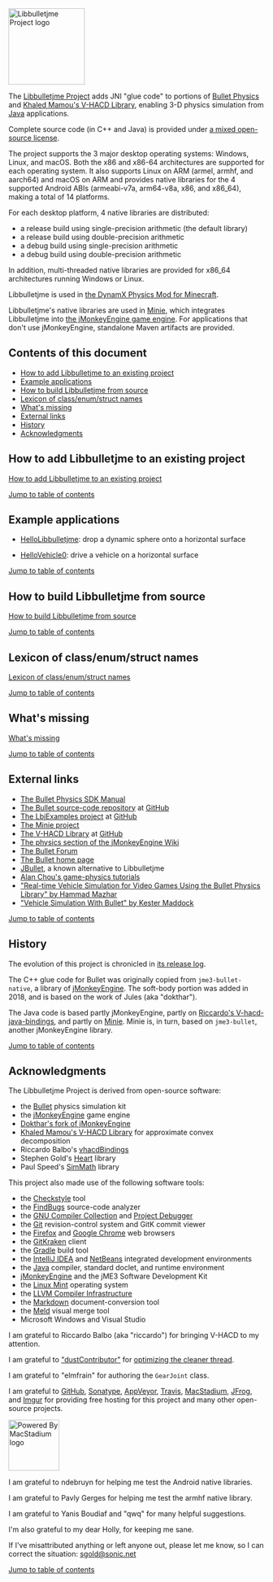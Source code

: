 <img height="150" src="https://i.imgur.com/YEPFEcx.png" alt="Libbulletjme Project logo">

The [Libbulletjme Project][libbulletjme] adds JNI "glue code"
to portions of [Bullet Physics][bullet]
and [Khaled Mamou's V-HACD Library][vhacd],
enabling 3-D physics simulation from [Java] applications.

Complete source code (in C++ and Java) is provided under
[a mixed open-source license][license].

The project supports the 3 major desktop operating systems:
Windows, Linux, and macOS.  Both the x86 and x86-64 architectures
are supported for each operating system.
It also supports Linux on ARM (armel, armhf, and aarch64) and macOS on ARM
and provides native libraries for the 4 supported Android ABIs
(armeabi-v7a, arm64-v8a, x86, and x86_64),
making a total of 14 platforms.

For each desktop platform, 4 native libraries are distributed:
+ a release build using single-precision arithmetic (the default library)
+ a release build using double-precision arithmetic
+ a debug build using single-precision arithmetic
+ a debug build using double-precision arithmetic

In addition, multi-threaded native libraries
are provided for x86_64 architectures running Windows or Linux.

Libbulletjme is used in
[the DynamX Physics Mod for Minecraft](https://dynamx.fr).

Libbulletjme's native libraries are used in [Minie],
which integrates Libbulletjme into [the jMonkeyEngine game engine][jme].
For applications that don't use jMonkeyEngine,
standalone Maven artifacts are provided.


<a name="toc"></a>

## Contents of this document

+ [How to add Libbulletjme to an existing project](#add)
+ [Example applications](#examples)
+ [How to build Libbulletjme from source](#build)
+ [Lexicon of class/enum/struct names](#lexicon)
+ [What's missing](#todo)
+ [External links](#links)
+ [History](#history)
+ [Acknowledgments](#acks)


<a name="add"></a>

## How to add Libbulletjme to an existing project

[How to add Libbulletjme to an existing project](https://stephengold.github.io/Libbulletjme/lbj-en/add.html)

[Jump to table of contents](#toc)


<a name="examples"></a>

## Example applications

+ [HelloLibbulletjme](https://github.com/stephengold/LbjExamples/blob/master/apps/src/main/java/com/github/stephengold/lbjexamples/apps/console/HelloLibbulletjme.java):
  drop a dynamic sphere onto a horizontal surface

+ [HelloVehicle0](https://github.com/stephengold/LbjExamples/blob/master/apps/src/main/java/com/github/stephengold/lbjexamples/apps/console/HelloVehicle0.java):
  drive a vehicle on a horizontal surface

[Jump to table of contents](#toc)


<a name="build"></a>

## How to build Libbulletjme from source

[How to build Libbulletjme from source](https://stephengold.github.io/Libbulletjme/lbj-en/build.html)

[Jump to table of contents](#toc)


<a name="lexicon"></a>

## Lexicon of class/enum/struct names

[Lexicon of class/enum/struct names](https://stephengold.github.io/Libbulletjme/lbj-en/lexicon.html)

[Jump to table of contents](#toc)


<a name="todo"></a>

## What's missing

[What's missing](https://stephengold.github.io/Libbulletjme/lbj-en/overview.html#_whats_missing)

[Jump to table of contents](#toc)


<a name="links"></a>

## External links

+ [The Bullet Physics SDK Manual](https://github.com/bulletphysics/bullet3/blob/master/docs/Bullet_User_Manual.pdf)
+ [The Bullet source-code repository](https://github.com/bulletphysics/bullet3) at [GitHub]
+ [The LbjExamples project][examples] at [GitHub]
+ [The Minie project][minie]
+ [The V-HACD Library][vhacd] at [GitHub]
+ [The physics section of the jMonkeyEngine Wiki](https://wiki.jmonkeyengine.org/jme3/advanced/physics.html)
+ [The Bullet Forum](https://pybullet.org/Bullet/phpBB3)
+ [The Bullet home page][bullet]
+ [JBullet], a known alternative to Libbulletjme
+ [Alan Chou's game-physics tutorials](http://allenchou.net/game-physics-series/)
+ ["Real-time Vehicle Simulation for Video Games Using the Bullet Physics Library" by Hammad Mazhar](https://sbel.wisc.edu/wp-content/uploads/sites/569/2018/05/Real-time-Vehicle-Simulation-for-Video-Games-Using-the-Bullet-Physics-Library.pdf)
+ ["Vehicle Simulation With Bullet" by Kester Maddock](https://docs.google.com/document/d/18edpOwtGgCwNyvakS78jxMajCuezotCU_0iezcwiFQc)

[Jump to table of contents](#toc)


<a name="history"></a>

## History

The evolution of this project is chronicled in
[its release log][log].

The C++ glue code for Bullet was originally copied from `jme3-bullet-native`,
a library of [jMonkeyEngine][jme].
The soft-body portion was added in 2018,
and is based on the work of Jules (aka "dokthar").

The Java code is based partly jMonkeyEngine,
partly on [Riccardo's V-hacd-java-bindings][vhacdBindings],
and partly on [Minie].
Minie is, in turn, based on `jme3-bullet`, another jMonkeyEngine library.

[Jump to table of contents](#toc)


<a name="acks"></a>

## Acknowledgments

The Libbulletjme Project is derived from open-source software:

  + the [Bullet] physics simulation kit
  + the [jMonkeyEngine][jme] game engine
  + [Dokthar's fork of jMonkeyEngine](https://github.com/dokthar/jmonkeyengine)
  + [Khaled Mamou's V-HACD Library][vhacd] for approximate convex decomposition
  + Riccardo Balbo's [vhacdBindings]
  + Stephen Gold's [Heart] library
  + Paul Speed's [SimMath] library

This project also made use of the following software tools:

  + the [Checkstyle] tool
  + the [FindBugs] source-code analyzer
  + the [GNU Compiler Collection][gcc] and [Project Debugger][gdb]
  + the [Git] revision-control system and GitK commit viewer
  + the [Firefox] and [Google Chrome][chrome] web browsers
  + the [GitKraken] client
  + the [Gradle] build tool
  + the [IntelliJ IDEA][idea] and [NetBeans] integrated development environments
  + the [Java] compiler, standard doclet, and runtime environment
  + [jMonkeyEngine][jme] and the jME3 Software Development Kit
  + the [Linux Mint][mint] operating system
  + the [LLVM Compiler Infrastructure][llvm]
  + the [Markdown] document-conversion tool
  + the [Meld] visual merge tool
  + Microsoft Windows and Visual Studio

I am grateful to Riccardo Balbo (aka "riccardo") for bringing
V-HACD to my attention.

I am grateful to ["dustContributor"](https://github.com/dustContributor)
for [optimizing the cleaner thread](https://github.com/stephengold/Libbulletjme/pull/13).

I am grateful to "elmfrain" for authoring the `GearJoint` class.

I am grateful to [GitHub], [Sonatype], [AppVeyor],
[Travis], [MacStadium], [JFrog], and [Imgur]
for providing free hosting for this project
and many other open-source projects.

<a href="https://www.macstadium.com/opensource/members">
<img height="100" src="https://i.imgur.com/N6J0UBG.png" alt="Powered By MacStadium logo">
</a>

I am grateful to ndebruyn for helping me test the Android native libraries.

I am grateful to Pavly Gerges for helping me test the armhf native library.

I am grateful to Yanis Boudiaf and "qwq" for many helpful suggestions.

I'm also grateful to my dear Holly, for keeping me sane.

If I've misattributed anything or left anyone out, please let me know, so I can
correct the situation: sgold@sonic.net

[Jump to table of contents](#toc)


[appveyor]: https://www.appveyor.com "AppVeyor Continuous Integration"
[bullet]: https://pybullet.org/wordpress "Bullet Real-Time Physics Simulation"
[checkstyle]: https://checkstyle.org "Checkstyle"
[chrome]: https://www.google.com/chrome "Chrome"
[examples]: https://github.com/stephengold/LbjExamples "LbjExamples Project"
[findbugs]: http://findbugs.sourceforge.net "FindBugs Project"
[firefox]: https://www.mozilla.org/en-US/firefox "Firefox"
[gcc]: https://gcc.gnu.org "GNU Compiler Collection"
[gdb]: https://www.gnu.org/software/gdb/ "GNU Project Debugger"
[git]: https://git-scm.com "Git"
[github]: https://github.com "GitHub"
[gitkraken]: https://www.gitkraken.com "GitKraken client"
[gradle]: https://gradle.org "Gradle Project"
[heart]: https://github.com/stephengold/Heart "Heart Project"
[idea]: https://www.jetbrains.com/idea/ "IntelliJ IDEA"
[imgur]: https://imgur.com/ "Imgur"
[java]: https://java.com "Java"
[jbullet]: http://jbullet.advel.cz "JBullet"
[jfrog]: https://www.jfrog.com "JFrog"
[jme]: https://jmonkeyengine.org  "jMonkeyEngine Project"
[libbulletjme]: https://stephengold.github.io/Libbulletjme "Libbulletjme Project"
[license]: https://github.com/stephengold/Libbulletjme/blob/master/LICENSE "Libbulletjme license"
[llvm]: https://www.llvm.org "LLVM Compiler"
[log]: https://github.com/stephengold/Libbulletjme/blob/master/release-notes.md "release log"
[macstadium]: https://www.macstadium.com/ "MacStadium"
[markdown]: https://daringfireball.net/projects/markdown "Markdown Project"
[meld]: https://meldmerge.org "Meld merge tool"
[minie]: https://stephengold.github.io/Minie "Minie Project"
[mint]: https://linuxmint.com "Linux Mint Project"
[netbeans]: https://netbeans.org "NetBeans Project"
[simmath]: https://github.com/Simsilica/SimMath "SimMath Library"
[sonatype]: https://www.sonatype.com "Sonatype"
[travis]: https://travis-ci.com "Travis CI"
[vhacd]: https://github.com/kmammou/v-hacd "V-HACD Library"
[vhacdBindings]: https://github.com/riccardobl/v-hacd-java-bindings "Riccardo's V-hacd-java-bindings Project"